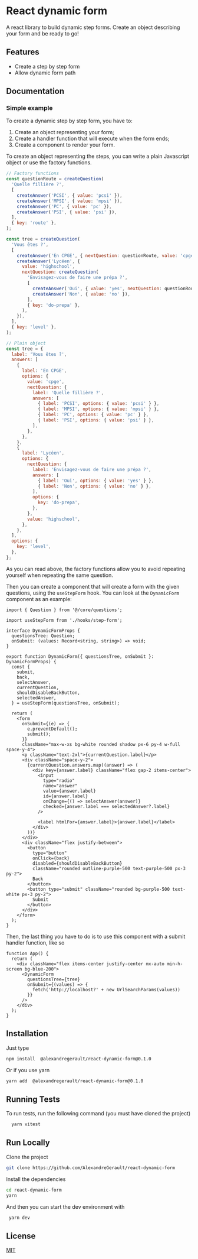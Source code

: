 # React dynamic form

A react library to build dynamic step forms. Create an object describing your form and be ready to go!
## Features

- Create a step by step form
- Allow dynamic form path


## Documentation

### Simple example

To create a dynamic step by step form, you have to:

1. Create an object representing your form;
2. Create a handler function that will execute when the form ends;
3. Create a component to render your form.

To create an object representing the steps, you can write a plain Javascript 
object or use the factory functions.

```javascript
// Factory functions
const questionRoute = createQuestion(
  'Quelle fillière ?',
  [
    createAnswer('PCSI', { value: 'pcsi' }),
    createAnswer('MPSI', { value: 'mpsi' }),
    createAnswer('PC', { value: 'pc' }),
    createAnswer('PSI', { value: 'psi' }),
  ],
  { key: 'route' },
);

const tree = createQuestion(
  'Vous êtes ?',
  [
    createAnswer('En CPGE', { nextQuestion: questionRoute, value: 'cpge' }),
    createAnswer('Lycéen', {
      value: 'highschool',
      nextQuestion: createQuestion(
        'Envisagez-vous de faire une prépa ?',
        [
          createAnswer('Oui', { value: 'yes', nextQuestion: questionRoute }),
          createAnswer('Non', { value: 'no' }),
        ],
        { key: 'do-prepa' },
      ),
    }),
  ],
  { key: 'level' },
);

// Plain object
const tree = {
  label: 'Vous êtes ?',
  answers: [
    {
      label: 'En CPGE',
      options: {
        value: 'cpge',
        nextQuestion: {
          label: 'Quelle fillière ?',
          answers: [
            { label: 'PCSI', options: { value: 'pcsi' } },
            { label: 'MPSI', options: { value: 'mpsi' } },
            { label: 'PC', options: { value: 'pc' } },
            { label: 'PSI', options: { value: 'psi' } },
          ],
        },
      },
    },
    {
      label: 'Lycéen',
      options: {
        nextQuestion: {
          label: 'Envisagez-vous de faire une prépa ?',
          answers: [
            { label: 'Oui', options: { value: 'yes' } },
            { label: 'Non', options: { value: 'no' } },
          ],
          options: {
            key: 'do-prepa',
          },
        },
        value: 'highschool',
      },
    },
  ],
  options: {
    key: 'level',
  },
};
```

As you can read above, the factory functions allow you to avoid repeating yourself when repeating the same question.

Then you can create a component that will create a form with the given questions, using the `useStepForm` hook. You can look at the `DynamicForm` component as an example:

```tsx
import { Question } from '@/core/questions';

import useStepForm from './hooks/step-form';

interface DynamicFormProps {
  questionsTree: Question;
  onSubmit: (values: Record<string, string>) => void;
}

export function DynamicForm({ questionsTree, onSubmit }: DynamicFormProps) {
  const {
    submit,
    back,
    selectAnswer,
    currentQuestion,
    shouldDisableBackButton,
    selectedAnswer,
  } = useStepForm(questionsTree, onSubmit);

  return (
    <form
      onSubmit={(e) => {
        e.preventDefault();
        submit();
      }}
      className="max-w-xs bg-white rounded shadow px-6 py-4 w-full space-y-4">
      <p className="text-2xl">{currentQuestion.label}</p>
      <div className="space-y-2">
        {currentQuestion.answers.map((answer) => (
          <div key={answer.label} className="flex gap-2 items-center">
            <input
              type="radio"
              name="answer"
              value={answer.label}
              id={answer.label}
              onChange={() => selectAnswer(answer)}
              checked={answer.label === selectedAnswer?.label}
            />

            <label htmlFor={answer.label}>{answer.label}</label>
          </div>
        ))}
      </div>
      <div className="flex justify-between">
        <button
          type="button"
          onClick={back}
          disabled={shouldDisableBackButton}
          className="rounded outline-purple-500 text-purple-500 px-3 py-2">
          Back
        </button>
        <button type="submit" className="rounded bg-purple-500 text-white px-3 py-2">
          Submit
        </button>
      </div>
    </form>
  );
}

```

Then, the last thing you have to do is to use this component with a submit handler function, like so

```tsx
function App() {
  return (
    <div className="flex items-center justify-center mx-auto min-h-screen bg-blue-200">
      <DynamicForm
        questionsTree={tree}
        onSubmit={(values) => {
          fetch('http://localhost?' + new UrlSearchParams(values))
        }}
      />
    </div>
  );
}
```

## Installation

Just type
```sh
npm install  @alexandregerault/react-dynamic-form@0.1.0
```
Or if you use yarn
```sh
yarn add  @alexandregerault/react-dynamic-form@0.1.0
```
## Running Tests

To run tests, run the following command (you must have cloned the project)

```bash
  yarn vitest
```


## Run Locally

Clone the project

```bash
git clone https://github.com/AlexandreGerault/react-dynamic-form
```

Install the dependencies

```bash
cd react-dynamic-form
yarn
```

And then you can start the dev environment with
```bash
 yarn dev
```
## License

[MIT](https://choosealicense.com/licenses/mit/)

